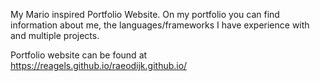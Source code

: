 My Mario inspired Portfolio Website.
On my portfolio you can find information about me, the languages/frameworks I have experience with and multiple projects.

Portfolio website can be found at https://reagels.github.io/raeodijk.github.io/
